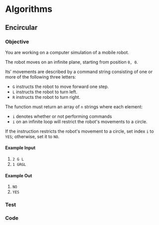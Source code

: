 # Algorithms
## Encircular
### Objective
You are working on a computer simulation of a mobile robot.

The robot moves on an infinite plane, starting from position `0, 0`.


Its' movements are described by a command string consisting of one or more of the following three letters:

* `G` instructs the robot to move forward one step.
* `L` instructs the robot to turn left.
* `R` instructs the robot to turn right.

The function must return an array of `n` strings where each element:

* `i` denotes whether or not performing commands
* `i` on an infinite loop will restrict the robot's movements to a circle.

If the instruction restricts the robot's movement to a circle, set index `i` to `YES`; otherwise, set it to `NO`.

#### Example Input
1. `2 G L`
1. `1 GRGL`

#### Example Out
1. `NO`
1. `YES`

### Test

### Code

